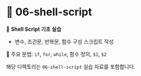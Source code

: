 # 📁 06-shell-script

🐚 **Shell Script 기초 실습**

- 변수, 조건문, 반복문, 함수 구성 스크립트 작성

📜 주요 문법: `if`, `for`, `while`, 함수 정의, `$1`, `$2`

해당 디렉토리는 `06-shell-script` 실습 자료를 포함합니다.